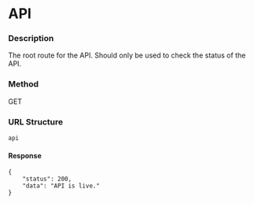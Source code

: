 API
===
### Description
The root route for the API. Should only be used to check the status of the API.

### Method
GET

### URL Structure
`api`


#### Response
```
{
    "status": 200,
    "data": "API is live."
}
```